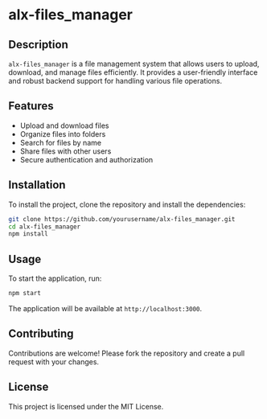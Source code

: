 # alx-files_manager
## Description
`alx-files_manager` is a file management system that allows users to upload, download, and manage files efficiently. It provides a user-friendly interface and robust backend support for handling various file operations.

## Features
- Upload and download files
- Organize files into folders
- Search for files by name
- Share files with other users
- Secure authentication and authorization

## Installation
To install the project, clone the repository and install the dependencies:
```bash
git clone https://github.com/yourusername/alx-files_manager.git
cd alx-files_manager
npm install
```

## Usage
To start the application, run:
```bash
npm start
```
The application will be available at `http://localhost:3000`.

## Contributing
Contributions are welcome! Please fork the repository and create a pull request with your changes.

## License
This project is licensed under the MIT License.